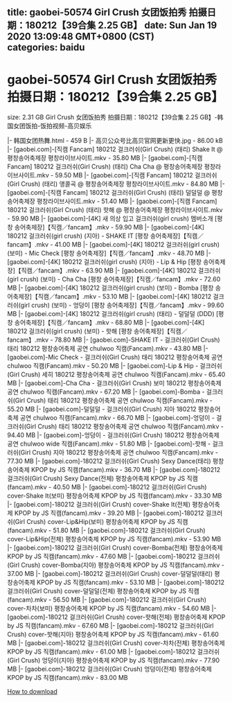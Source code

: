 
title: gaobei-50574 Girl Crush 女团饭拍秀 拍摄日期：180212【39合集 2.25 GB】
date: Sun Jan 19 2020 13:09:48 GMT+0800 (CST)    
categories: baidu
---

# gaobei-50574 Girl Crush 女团饭拍秀 拍摄日期：180212【39合集 2.25 GB】
size: 2.31 GB
 Girl Crush 女团饭拍秀 拍摄日期：180212【39合集 2.25 GB】-韩国女团饭拍-饭拍视频-高贝娱乐
 
|- 韩国女团热舞.html - 459 B
|- 高贝公众号比高贝官网更新更快.jpg - 86.00 kB
|- [gaobei.com]-[직캠 Fancam] 180212 걸크러쉬(Girl Crush) (태리) Shake It @ 평창송어축제장 평창라이브사이트.mkv - 35.80 MB
|- [gaobei.com]-[직캠 Fancam] 180212 걸크러쉬(Girl Crush) (태리) Cha Cha @ 평창송어축제장 평창라이브사이트.mkv - 59.50 MB
|- [gaobei.com]-[직캠 Fancam] 180212 걸크러쉬(Girl Crush) (태리) 앵콜곡 @ 평창송어축제장 평창라이브사이트.mkv - 84.80 MB
|- [gaobei.com]-[직캠 Fancam] 180212 걸크러쉬(Girl Crush) (태리) 덜덜덜 @ 평창송어축제장 평창라이브사이트.mkv - 51.40 MB
|- [gaobei.com]-[직캠 Fancam] 180212 걸크러쉬(Girl Crush) (태리) 핫해 @ 평창송어축제장 평창라이브사이트.mkv - 59.90 MB
|- [gaobei.com]-[4K] 새 의상 입고 걸크러쉬(girl crush) 멤버소개 [평창 송어축제장]【직캠／fancam】.mkv - 59.90 MB
|- [gaobei.com]-[4K] 180212 걸크러쉬(girl crush) (지아) - SHAKE IT [평창 송어축제장]【직캠／fancam】.mkv - 41.00 MB
|- [gaobei.com]-[4K] 180212 걸크러쉬(girl crush) (보미) - Mic Check [평창 송어축제장]【직캠／fancam】.mkv - 48.70 MB
|- [gaobei.com]-[4K] 180212 걸크러쉬(girl crush) (지아) - Lip & Hip [평창 송어축제장]【직캠／fancam】.mkv - 63.90 MB
|- [gaobei.com]-[4K] 180212 걸크러쉬(girl crush) (보미) - Cha Cha [평창 송어축제장]【직캠／fancam】.mkv - 72.60 MB
|- [gaobei.com]-[4K] 180212 걸크러쉬(girl crush) (보미) - Bomba [평창 송어축제장]【직캠／fancam】.mkv - 53.10 MB
|- [gaobei.com]-[4K] 180212 걸크러쉬(girl crush) (보미) - 엉덩이 [평창 송어축제장]【직캠／fancam】.mkv - 99.60 MB
|- [gaobei.com]-[4K] 180212 걸크러쉬(girl crush) (태리) - 덜덜덜 (DDD) [평창 송어축제장]【직캠／fancam】.mkv - 68.80 MB
|- [gaobei.com]-[4K] 180212 걸크러쉬(girl crush) (보미) - 핫해 [평창 송어축제장]【직캠／fancam】.mkv - 78.80 MB
|- [gaobei.com]-SHAKE IT - 걸크러쉬(Girl Crush) 태리 180212 평창송어축제 공연 chulwoo 직캠(Fancam).mkv - 43.80 MB
|- [gaobei.com]-Mic Check - 걸크러쉬(Girl Crush) 태리 180212 평창송어축제 공연 chulwoo 직캠(Fancam).mkv - 50.20 MB
|- [gaobei.com]-Lip & Hip - 걸크러쉬(Girl Crush) 세히 180212 평창송어축제 공연 chulwoo 직캠(Fancam).mkv - 65.40 MB
|- [gaobei.com]-Cha Cha - 걸크러쉬(Girl Crush) 보미 180212 평창송어축제 공연 chulwoo 직캠(Fancam).mkv - 67.20 MB
|- [gaobei.com]-Bomba - 걸크러쉬(Girl Crush) 태리 180212 평창송어축제 공연 chulwoo 직캠(Fancam).mkv - 55.20 MB
|- [gaobei.com]-덜덜덜 - 걸크러쉬(Girl Crush) 지아 180212 평창송어축제 공연 chulwoo 직캠(Fancam).mkv - 66.70 MB
|- [gaobei.com]-엉덩이 - 걸크러쉬(Girl Crush) 태리 180212 평창송어축제 공연 chulwoo 직캠(Fancam).mkv - 94.40 MB
|- [gaobei.com]-엉덩이 - 걸크러쉬(Girl Crush) 180212 평창송어축제 공연 chulwoo wide 직캠(Fancam).mkv - 51.80 MB
|- [gaobei.com]-핫해 - 걸크러쉬(Girl Crush) 지아 180212 평창송어축제 공연 chulwoo 직캠(Fancam).mkv - 77.30 MB
|- [gaobei.com]-180212 걸크러쉬(Girl Crush) Sexy Dance(태리) 평창송어축제 KPOP by JS 직캠(fancam).mkv - 36.70 MB
|- [gaobei.com]-180212 걸크러쉬(Girl Crush) Sexy Dance(전체) 평창송어축제 KPOP by JS 직캠(fancam).mkv - 40.50 MB
|- [gaobei.com]-180212 걸크러쉬(Girl Crush) cover-Shake It(보미) 평창송어축제 KPOP by JS 직캠(fancam).mkv - 33.30 MB
|- [gaobei.com]-180212 걸크러쉬(Girl Crush) cover-Shake It(전체) 평창송어축제 KPOP by JS 직캠(fancam).mkv - 39.20 MB
|- [gaobei.com]-180212 걸크러쉬(Girl Crush) cover-Lip&Hip(보미) 평창송어축제 KPOP by JS 직캠(fancam).mkv - 51.80 MB
|- [gaobei.com]-180212 걸크러쉬(Girl Crush) cover-Lip&Hip(전체) 평창송어축제 KPOP by JS 직캠(fancam).mkv - 53.90 MB
|- [gaobei.com]-180212 걸크러쉬(Girl Crush) cover-Bomba(전체) 평창송어축제 KPOP by JS 직캠(fancam).mkv - 47.60 MB
|- [gaobei.com]-180212 걸크러쉬(Girl Crush) cover-Bomba(지아) 평창송어축제 KPOP by JS 직캠(fancam).mkv - 37.00 MB
|- [gaobei.com]-180212 걸크러쉬(Girl Crush) cover-덜덜덜(태리) 평창송어축제 KPOP by JS 직캠(fancam).mkv - 53.10 MB
|- [gaobei.com]-180212 걸크러쉬(Girl Crush) cover-덜덜덜(전체) 평창송어축제 KPOP by JS 직캠(fancam).mkv - 56.50 MB
|- [gaobei.com]-180212 걸크러쉬(Girl Crush) cover-차차(보미) 평창송어축제 KPOP by JS 직캠(fancam).mkv - 54.60 MB
|- [gaobei.com]-180212 걸크러쉬(Girl Crush) cover-핫해(전체) 평창송어축제 KPOP by JS 직캠(fancam).mkv - 67.60 MB
|- [gaobei.com]-180212 걸크러쉬(Girl Crush) cover-핫해(지아) 평창송어축제 KPOP by JS 직캠(fancam).mkv - 61.60 MB
|- [gaobei.com]-180212 걸크러쉬(Girl Crush) cover-차차(전체) 평창송어축제 KPOP by JS 직캠(fancam).mkv - 61.00 MB
|- [gaobei.com]-180212 걸크러쉬(Girl Crush) 엉덩이(지아) 평창송어축제 KPOP by JS 직캠(fancam).mkv - 77.90 MB
|- [gaobei.com]-180212 걸크러쉬(Girl Crush) 엉덩이(전체) 평창송어축제 KPOP by JS 직캠(fancam).mkv - 83.00 MB

[How to download](https://bpcam.bemobtrk.com/go/2ceec3aa-1ca2-46d6-b9ff-aaa5c184517c?jno=98)